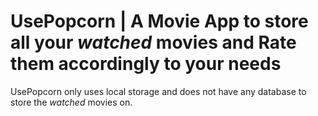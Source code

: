 # UsePopcorn | A Movie App to store all your *watched* movies and Rate them accordingly to your needs

UsePopcorn only uses local storage and does not have any database to store the *watched* movies on.

